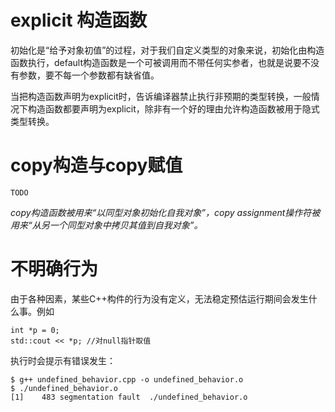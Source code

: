 # explicit 构造函数

初始化是“给予对象初值”的过程，对于我们自定义类型的对象来说，初始化由构造函数执行，default构造函数是一个可被调用而不带任何实参者，也就是说要不没有参数，要不每一个参数都有缺省值。

当把构造函数声明为explicit时，告诉编译器禁止执行非预期的类型转换，一般情况下构造函数都要声明为explicit，除非有一个好的理由允许构造函数被用于隐式类型转换。

# copy构造与copy赋值

`TODO`

*copy构造函数被用来“以同型对象初始化自我对象”，copy assignment操作符被用来“从另一个同型对象中拷贝其值到自我对象”。*

# 不明确行为

由于各种因素，某些C++构件的行为没有定义，无法稳定预估运行期间会发生什么事。例如

    int *p = 0;
    std::cout << *p; //对null指针取值

执行时会提示有错误发生：

	$ g++ undefined_behavior.cpp -o undefined_behavior.o
	$ ./undefined_behavior.o
	[1]    483 segmentation fault  ./undefined_behavior.o




